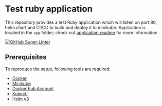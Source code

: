 # Test ruby application

This repository provides a test Ruby application which will listen on port 80,
helm chart and CI/CD to build and deploy it to minikube. Application is located in the `app`
folder; check out [application readme](app/README.md) for more information

[![GitHub Super-Linter](https://github.com/sbulav/test-ruby-app/workflows/Lint%20Code%20Base/badge.svg)](https://github.com/marketplace/actions/super-linter)

## Prerequisites

To reproduce the setup, following tools are required:
- [Docker](https://docs.docker.com/get-docker/)
- [Minikube](https://minikube.sigs.k8s.io/docs/start/)
- [Docker hub Account](https://hub.docker.com/)
- [Kubectl](https://kubernetes.io/docs/tasks/tools/)
- [Helm v3](https://helm.sh/docs/intro/install/)

## 

